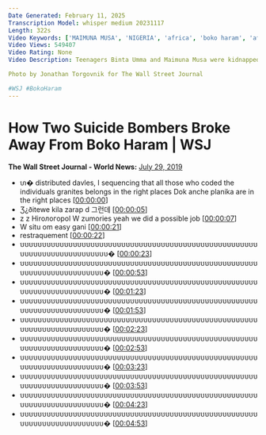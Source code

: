 ```yaml
---
Date Generated: February 11, 2025
Transcription Model: whisper medium 20231117
Length: 322s
Video Keywords: ['MAIMUNA MUSA', 'NIGERIA', 'africa', 'boko haram', 'africa news', 'documentary', 'africanews', 'bombers', 'girls broke away', 'binita umma', 'maimuna musa', 'nigeria', 'survival', 'uplifting', 'news', 'sent as boko haram suicide bombers these girls broke away', 'world news', 'doc', 'documentaries', 'animation', 'animated', 'hand drawn', 'storytelling', 'madagali', 'journalism', 'short documentary', 'short subject', 'stories', 'wsj', 'the wall street journal', 'short film', 'inspiring', 'inspirational', 'nigerian', 'escape']
Video Views: 549407
Video Rating: None
Video Description: Teenagers Binta Umma and Maimuna Musa were kidnapped by Boko Haram in Madagali, Nigeria, in 2016. They were forced into marriage and sent to die on a suicide mission. In this video, the girls tell the story of their survival. 

Photo by Jonathan Torgovnik for The Wall Street Journal

#WSJ #BokoHaram
---
```


# How Two Suicide Bombers Broke Away From Boko Haram | WSJ
**The Wall Street Journal - World News:** [July 29, 2019](https://www.youtube.com/watch?v=aeoAEP2t7MU)
*  ហ� distributed davles, I sequencing that all those who coded the individuals granites belongs in the right places Dok anche planika are in the right places [[00:00:00](https://www.youtube.com/watch?v=aeoAEP2t7MU&t=0.0s)]
*  Ʒ¿ðitewe kila zarap d 그런데 [[00:00:05](https://www.youtube.com/watch?v=aeoAEP2t7MU&t=5.2s)]
*  z z Hirологopol W zumories yeah we did a possible job [[00:00:07](https://www.youtube.com/watch?v=aeoAEP2t7MU&t=7.04s)]
*  W situ om easy gani [[00:00:21](https://www.youtube.com/watch?v=aeoAEP2t7MU&t=21.62s)]
*  restraquement [[00:00:22](https://www.youtube.com/watch?v=aeoAEP2t7MU&t=22.78s)]
*  បបបបបបបបបបបបបបបបបបបបបបបបបបបបបបបបបបបបបបបបបបបបបបបបបបបបបបបបបបបបបបបបបបបបបបបបបប� [[00:00:23](https://www.youtube.com/watch?v=aeoAEP2t7MU&t=23.76s)]
*  បបបបបបបបបបបបបបបបបបបបបបបបបបបបបបបបបបបបបបបបបបបបបបបបបបបបបបបបបបបបបបបបបបបបបបបបប� [[00:00:53](https://www.youtube.com/watch?v=aeoAEP2t7MU&t=53.76s)]
*  បបបបបបបបបបបបបបបបបបបបបបបបបបបបបបបបបបបបបបបបបបបបបបបបបបបបបបបបបបបបបបបបបបបបបបបបប� [[00:01:23](https://www.youtube.com/watch?v=aeoAEP2t7MU&t=83.76s)]
*  បបបបបបបបបបបបបបបបបបបបបបបបបបបបបបបបបបបបបបបបបបបបបបបបបបបបបបបបបបបបបបបបបបបបបបបបប� [[00:01:53](https://www.youtube.com/watch?v=aeoAEP2t7MU&t=113.76s)]
*  បបបបបបបបបបបបបបបបបបបបបបបបបបបបបបបបបបបបបបបបបបបបបបបបបបបបបបបបបបបបបបបបបបបបបបបបប� [[00:02:23](https://www.youtube.com/watch?v=aeoAEP2t7MU&t=143.76s)]
*  បបបបបបបបបបបបបបបបបបបបបបបបបបបបបបបបបបបបបបបបបបបបបបបបបបបបបបបបបបបបបបបបបបបបបបបបប� [[00:02:53](https://www.youtube.com/watch?v=aeoAEP2t7MU&t=173.76s)]
*  បបបបបបបបបបបបបបបបបបបបបបបបបបបបបបបបបបបបបបបបបបបបបបបបបបបបបបបបបបបបបបបបបបបបបបបបប� [[00:03:23](https://www.youtube.com/watch?v=aeoAEP2t7MU&t=203.76s)]
*  បបបបបបបបបបបបបបបបបបបបបបបបបបបបបបបបបបបបបបបបបបបបបបបបបបបបបបបបបបបបបបបបបបបបបបបបប� [[00:03:53](https://www.youtube.com/watch?v=aeoAEP2t7MU&t=233.76s)]
*  បបបបបបបបបបបបបបបបបបបបបបបបបបបបបបបបបបបបបបបបបបបបបបបបបបបបបបបបបបបបបបបបបបបបបបបបប� [[00:04:23](https://www.youtube.com/watch?v=aeoAEP2t7MU&t=263.76s)]
*  បបបបបបបបបបបបបបបបបបបបបបបបបបបបបបបបបបបបបបបបបបបបបបបបបបបបបបបបបបបបបបបបបបបបបបបបប� [[00:04:53](https://www.youtube.com/watch?v=aeoAEP2t7MU&t=293.76s)]
